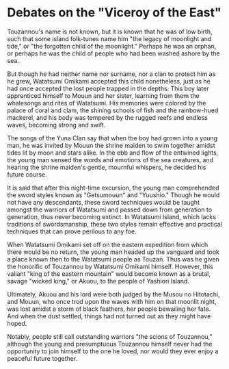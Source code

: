 # Debates on the "Viceroy of the East"


Touzannou's name is not known, but it is known that he was of low birth, such that some island folk-tunes name him "the legacy of moonlight and tide," or "the forgotten child of the moonlight." Perhaps he was an orphan, or perhaps he was the child of people who had been washed ashore by the sea.

But though he had neither name nor surname, nor a clan to protect him as he grew, Watatsumi Omikami accepted this child nonetheless, just as he had once accepted the lost people trapped in the depths.
This boy later apprenticed himself to Mouun and her sister, learning from them the whalesongs and rites of Watatsumi. His memories were colored by the palace of coral and clam, the shining schools of fish and the rainbow-hued mackerel, and his body was tempered by the rugged reefs and endless waves, becoming strong and swift.

The songs of the Yuna Clan say that when the boy had grown into a young man, he was invited by Mouun the shrine maiden to swim together amidst tides lit by moon and stars alike. In the ebb and flow of the entwined lights, the young man sensed the words and emotions of the sea creatures, and hearing the shrine maiden's gentle, mournful whispers, he decided his future course.

It is said that after this night-time excursion, the young man comprehended the sword styles known as "Getsumouun" and "Yuushio." Though he would not have any descendants, these sword techniques would be taught amongst the warriors of Watatsumi and passed down from generation to generation, thus never becoming extinct. In Watatsumi Island, which lacks traditions of swordsmanship, these two styles remain effective and practical techniques that can prove perilous to any foe.

When Watatsumi Omikami set off on the eastern expedition from which there would be no return, the young man headed up the vanguard and took a place known then to the Watatsumi people as Touzan. Thus was he given the honorific of Touzannou by Watatsumi Omikami himself. However, this valiant "king of the eastern mountain" would become known as a brutal, savage "wicked king," or Akuou, to the people of Yashiori Island.

Ultimately, Akuou and his lord were both judged by the Musou no Hitotachi, and Mouun, who once trod upon the waves with him on that moonlit night, was lost amidst a storm of black feathers, her people bewailing her fate.
And when the dust settled, things had not turned out as they might have hoped.

Notably, people still call outstanding warriors "the scions of Touzannou," although the young and presumptuous Touzannou himself never had the opportunity to join himself to the one he loved, nor would they ever enjoy a peaceful future together.
